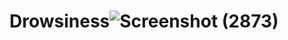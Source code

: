 # Drowsiness![Screenshot (2873)](https://github.com/yogita-github/Drowsiness/assets/103029645/87842e5e-eadd-4344-8f42-666098f45483)

